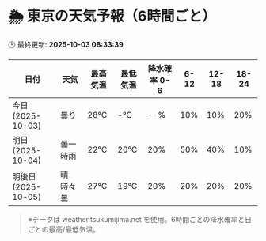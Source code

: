 # 🌦️ 東京の天気予報（6時間ごと）

🕒 最終更新: **2025-10-03 08:33:39**

| 日付 | 天気 | 最高気温 | 最低気温 | 降水確率 0-6 | 6-12 | 12-18 | 18-24 |
|------|------|----------|----------|------------|------|------|------|
| 今日 (2025-10-03) | 曇り | 28℃ | -℃ | --% | 10% | 10% | 20% |
| 明日 (2025-10-04) | 曇一時雨 | 22℃ | 20℃ | 20% | 50% | 40% | 10% |
| 明後日 (2025-10-05) | 晴時々曇 | 27℃ | 19℃ | 20% | 20% | 20% | 20% |

> ※データは weather.tsukumijima.net を使用。6時間ごとの降水確率と日ごとの最高/最低気温。
